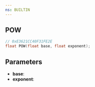 ```yaml
---
ns: BUILTIN
---
```

## POW

```c
// 0xE3621CC40F31FE2E
float POW(float base, float exponent);
```

## Parameters
* **base**:
* **exponent**:
